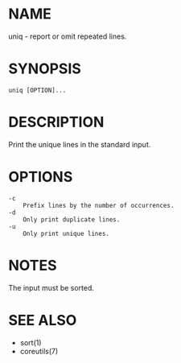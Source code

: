 # NAME
uniq - report or omit repeated lines.

# SYNOPSIS

    uniq [OPTION]...

# DESCRIPTION
Print the unique lines in the standard input.

# OPTIONS

    -c
        Prefix lines by the number of occurrences.
    -d
        Only print duplicate lines.
    -u
        Only print unique lines.

# NOTES
The input must be sorted.

# SEE ALSO
- sort(1)
- coreutils(7)
